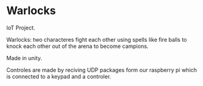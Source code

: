 # Warlocks

IoT Project. 

Warlocks: two characteres fight each other using spells like fire balls to knock each other out of the arena to become campions.

Made in unity.

Controles are made by reciving UDP packages form our raspberry pi which is connected to a keypad and a controler.
